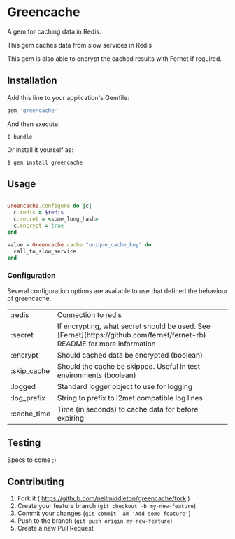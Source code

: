 # Greencache

A gem for caching data in Redis.

This gem caches data from slow services in Redis

This gem is also able to encrypt the cached results with Fernet if required.

## Installation

Add this line to your application's Gemfile:

```ruby
gem 'greencache'
```

And then execute:

    $ bundle

Or install it yourself as:

    $ gem install greencache

## Usage

```ruby

Greencache.configure do |c|
  c.redis = $redis
  c.secret = <some_long_hash>
  c.encrypt = true
end

value = Greencache.cache "unique_cache_key" do
  call_to_slow_service
end
```

### Configuration

Several configuration options are available to use that defined the behaviour of
greencache.

<table>
  <tr>
    <td>:redis</td>
    <td>Connection to redis</td>
  </tr>
  <tr>
    <td>:secret</td>
    <td>If encrypting, what secret should be used.  See [Fernet](https://github.com/fernet/fernet-rb) README for more
information</td>
  </tr>
  <tr>
    <td>:encrypt</td>
    <td>Should cached data be encrypted (boolean)</td>
  </tr>
  <tr>
    <td>:skip_cache</td>
    <td>Should the cache be skipped.  Useful in test environments (boolean)</td>
  </tr>
  <tr>
    <td>:logged</td>
    <td>Standard logger object to use for logging</td>
  </tr>
  <tr>
    <td>:log_prefix</td>
    <td>String to prefix to l2met compatible log lines</td>
  </tr>
  <tr>
    <td>:cache_time</td>
    <td>Time (in seconds) to cache data for before expiring</td>
  </tr>
</table>

## Testing

Specs to come ;)

## Contributing

1. Fork it ( https://github.com/neilmiddleton/greencache/fork )
2. Create your feature branch (`git checkout -b my-new-feature`)
3. Commit your changes (`git commit -am 'Add some feature'`)
4. Push to the branch (`git push origin my-new-feature`)
5. Create a new Pull Request
